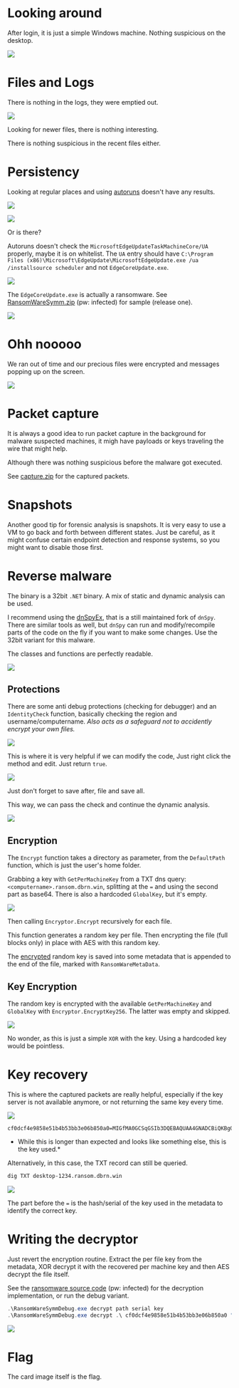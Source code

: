 # Looking around
After login, it is just a simple Windows machine. Nothing suspicious on the desktop.

![](screenshots/1.png)

# Files and Logs

There is nothing in the logs, they were emptied out.

![](screenshots/2.png)

Looking for newer files, there is nothing interesting.

There is nothing suspicious in the recent files either.

# Persistency

Looking at regular places and using [autoruns](https://learn.microsoft.com/hu-hu/sysinternals/downloads/autoruns) doesn't have any results.

![](screenshots/3.png)

![](screenshots/4.png)

Or is there?

Autoruns doesn't check the `MicrosoftEdgeUpdateTaskMachineCore/UA` properly, maybe it is on whitelist. The `UA` entry should have `C:\Program Files (x86)\Microsoft\EdgeUpdate\MicrosoftEdgeUpdate.exe /ua /installsource scheduler` and not `EdgeCoreUpdate.exe`.

![](screenshots/5.png)

The `EdgeCoreUpdate.exe` is actually a ransomware. See [RansomWareSymm.zip](workdir/RansomWareSymm.zip) (pw: infected) for sample (release one).

![](screenshots/7.png)

# Ohh nooooo

We ran out of time and our precious files were encrypted and messages popping up on the screen.

![](screenshots/6.png)

# Packet capture

It is always a good idea to run packet capture in the background for malware suspected machines, it migh have payloads or keys traveling the wire that might help.

Although there was nothing suspicious before the malware got executed.

See [capture.zip](workdir/capture.zip) for the captured packets.

# Snapshots

Another good tip for forensic analysis is snapshots. It is very easy to use a VM to go back and forth between different states. Just be careful, as it might confuse certain endpoint detection and response systems, so you might want to disable those first.

# Reverse malware

The binary is a 32bit `.NET` binary. A mix of static and dynamic analysis can be used.

I recommend using the [dnSpyEx](https://github.com/dnSpyEx/dnSpy/), that is a still maintained fork of `dnSpy`. There are similar tools as well, but `dnSpy` can run and modify/recompile parts of the code on the fly if you want to make some changes. Use the 32bit variant for this malware.

The classes and functions are perfectly readable.

![](screenshots/8.png)

## Protections

There are some anti debug protections (checking for debugger) and an `IdentityCheck` function, basically checking the region and username/computername. *Also acts as a safeguard not to accidently encrypt your own files.*

![](screenshots/9.png)

This is where it is very helpful if we can modify the code, Just right click the method and edit. Just return `true`.

![](screenshots/10.png)

Just don't forget to save after, file and save all.

This way, we can pass the check and continue the dynamic analysis.

![](screenshots/11.png)

## Encryption

The `Encrypt` function takes a directory as parameter, from the `DefaultPath` function, which is just the user's home folder. 

Grabbing a key with `GetPerMachineKey` from a TXT dns query: `<computername>.ransom.dbrn.win`, splitting at the `=` and using the second part as base64. There is also a hardcoded `GlobalKey`, but it's empty.

![](screenshots/12.png)

Then calling `Encryptor.Encrypt` recursively for each file. 

This function generates a random key per file. Then encrypting the file (full blocks only) in place with AES with this random key. 

The [encrypted](#key-encryption) random key is saved into some metadata that is appended to the end of the file, marked with `RansomWareMetaData`.

## Key Encryption
The random key is encrypted with the available `GetPerMachineKey` and `GlobalKey` with `Encryptor.EncryptKey256`. The latter was empty and skipped.

![](screenshots/13.png)

No wonder, as this is just a simple `XOR` with the key. Using a hardcoded key would be pointless.

# Key recovery

This is where the captured packets are really helpful, especially if the key server is not available anymore, or not returning the same key every time.

![](screenshots/14.png)

```
cf0dcf4e9858e51b4b53bb3e06b850a0=MIGfMA0GCSqGSIb3DQEBAQUAA4GNADCBiQKBgQCSRYvL8mVcXTOWbosIbZuVyVvKlu1M3kgR1+pZzchnAR2OLaK3WP+f3Uik5fKPpPXNeTm9M1K491F0teG3HJVHCJd+/F+JGlcjB9hly+WZZgKGswECkkw69UP0GdaC3JIbksEmtn2pD/K7oF9sIQjX4clXhXd53sTJeP8G1wOpGwIDAQAB
```

* While this is longer than expected and looks like something else, this is the key used.*

Alternatively, in this case, the TXT record can still be queried. 

```bash
dig TXT desktop-1234.ransom.dbrn.win
```

![](screenshots/15.png)

The part before the `=` is the hash/serial of the key used in the metadata to identify the correct key.

# Writing the decryptor

Just revert the encryption routine. Extract the per file key from the metadata, XOR decrypt it with the recovered per machine key and then AES decrypt the file itself.

See the [ransomware source code](../src/src.zip) (pw: infected) for the decryption implementation, or run the debug variant.

```powershell
.\RansomWareSymmDebug.exe decrypt path serial key
.\RansomWareSymmDebug.exe decrypt .\ cf0dcf4e9858e51b4b53bb3e06b850a0 "MIGfMA0GCSqGSIb3DQEBAQUAA4GNADCBiQKBgQCSRYvL8mVcXTOWbosIbZuVyVvKlu1M3kgR1+pZzchnAR2OLaK3WP+f3Uik5fKPpPXNeTm9M1K491F0teG3HJVHCJd+/F+JGlcjB9hly+WZZgKGswECkkw69UP0GdaC3JIbksEmtn2pD/K7oF9sIQjX4clXhXd53sTJeP8G1wOpGwIDAQAB"
```

![](screenshots/16.png)

# Flag
The card image itself is the flag.





